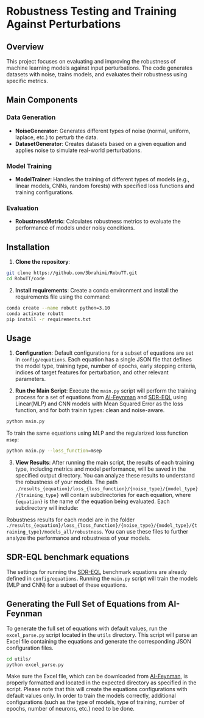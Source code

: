 # Robustness Testing and Training Against Perturbations

## Overview
This project focuses on evaluating and improving the robustness of machine learning models against input perturbations.
The code generates datasets with noise, trains models, and evaluates their robustness using specific metrics.

## Main Components

### Data Generation
- **NoiseGenerator**: Generates different types of noise (normal, uniform, laplace, etc.) to perturb the data.
- **DatasetGenerator**: Creates datasets based on a given equation and applies noise to simulate real-world perturbations.

### Model Training
- **ModelTrainer**: Handles the training of different types of models (e.g., linear models, CNNs, random forests) with specified loss functions and training configurations.

### Evaluation
- **RobustnessMetric**: Calculates robustness metrics to evaluate the performance of models under noisy conditions.

## Installation
1. **Clone the repository**:
```bash
git clone https://github.com/3brahimi/RobuTT.git
cd RobuTT/code
```

2. **Install requirements**: Create a conda environment and install the requirements file using the command:
```bash
conda create --name robutt python=3.10
conda activate robutt
pip install -r requirements.txt
```
## Usage

1. **Configuration**: Default configurations for a subset of equations are set in `config/equations`.
Each equation has a single JSON file that defines the model type, training type, number of epochs, early stopping criteria, indices of target features for perturbation, and other relevant parameters.

2. **Run the Main Script**: Execute the `main.py` script will perform the training process for a set of equations from [AI-Feynman](https://space.mit.edu/home/tegmark/aifeynman.html) and [SDR-EQL](https://arxiv.org/pdf/1912.04825) using Linear(MLP) and CNN models with Mean Squared Error as the loss function, and for both trainin types: clean and noise-aware.

```bash
python main.py
```
To train the same equations using MLP and the regularized loss function `msep`:
```bash
python main.py --loss_function=msep
```

3. **View Results**: After running the main script, the results of each training type, including metrics and model performance, will be saved in the specified output directory.
You can analyze these results to understand the robustness of your models.
The path ```./results_{equation}/loss_{loss_function}/{noise_type}/{model_type}/{training_type}``` will contain subdirectories for each equation, where ```{equation}``` is the name of the equation being evaluated. Each subdirectory will include:

Robustness results for each model are in the folder ```./results_{equation}/loss_{loss_function}/{noise_type}/{model_type}/{training_type}/models_all/robustness```.
You can use these files to further analyze the performance and robustness of your models.

## SDR-EQL benchmark equations

The settings for running the [SDR-EQL](https://arxiv.org/pdf/1912.04825) benchmark equations are already defined in `config/equations`.
Running the `main.py` script will train the models (MLP and CNN) for a subset of these equations.

## Generating the Full Set of Equations from AI-Feynman

To generate the full set of equations with default values, run the `excel_parse.py` script located in the `utils` directory. This script will parse an Excel file containing the equations and generate the corresponding JSON configuration files.

```bash
cd utils/
python excel_parse.py
```

Make sure the Excel file, which can be downloaded from [AI-Feynman](https://space.mit.edu/home/tegmark/aifeynman.html), is properly formatted and located in the expected directory as specified in the script.
Please note that this will create the equations configurations with default values only.
In order to train the models correctly, additional configurations (such as the type of models, type of training, number of epochs, number of neurons, etc.) need to be done.